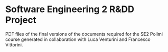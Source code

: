 # Software Engineering 2 R&DD Project

PDF files of the final versions of the documents required for the SE2 Polimi course generated in collaboration with Luca Venturini and Francesco Vittorini.
